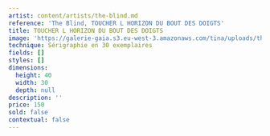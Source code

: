 ```yaml
---
artist: content/artists/the-blind.md
reference: 'The Blind, TOUCHER L HORIZON DU BOUT DES DOIGTS'
title: TOUCHER L HORIZON DU BOUT DES DOIGTS
image: 'https://galerie-gaia.s3.eu-west-3.amazonaws.com/tina/uploads/the-blind/galerie-gaia-the blind-7-JEUX DE SOCIÉTÉ.jpg'
technique: Sérigraphie en 30 exemplaires
fields: []
styles: []
dimensions:
  height: 40
  width: 30
  depth: null
description: ''
price: 150
sold: false
contextual: false
---
```


